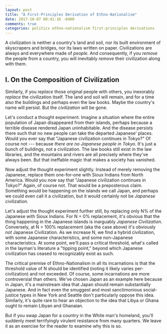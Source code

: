 ```yaml
---
layout: post
title: "A First-Principles Derivation of Ethno-Nationalism"
date: 2017-10-07 00:41:16 -0400
comments: true
categories: politics ethno-nationalism first-principles derivations
---
```


A civilization is neither a country's land and soil, nor its built environment of skyscrapers and bridges, nor its laws written on paper. Civilizations are always and everywhere made of *people.* And consequently, if you *remove* the people from a country, you will inevitably *remove* their civilization along with them. 

<!--more-->

## I. On the Composition of Civilization

Similarly, if you *replace* those original people with others, you inexorably *replace* the civilization itself. The land and soil will remain, and for a time also the buildings and perhaps even the law books. Maybe the country's name will persist. But the *civilization* will be gone. 

Let's conduct a thought experiment. Imagine a situation where the entire population of Japan disappeared from their islands, perhaps because a terrible disease rendered Japan uninhabitable. And the disease persists there such that no new people can take the departed Japanese' places. Would you ever say that "Japanese civilization continues in Tokyo?" Of course not --- because *there are no Japanese people in Tokyo.* It's just a bunch of buildings, not a civilization. The law books still exist in the law libraries, and the mountains and rivers are all precisely where they've always been. But that ineffable magic that makes a society has vanished. 

Now adjust the thought experiment slightly. Instead of merely removing the Japanese, replace them one-for-one with Sioux Indians from North America. Would you now say that "Japanese civilization continues in Tokyo?" Again, of course not. That would be a preposterous claim. Something would be happening on the islands we call Japan, and perhaps we could even call it a civilization, but it would certainly not be *Japanese* civilization. 

Let's adjust the thought experiment further still, by replacing only N% of the Japanese with Sioux Indians. For N = 0% replacement, it's obvious that the thing happening in the Japanese islands is inarguably *Japanese Civilization*. Conversely, at N = 100% replacement (aka the case above) it's obviously *not* Japanese Civilization. As we increase N, we find a hybrid civilization, with some Japanese characteristics, and some non-Japanese characteristics. At some point, we'll pass a critical threshold, what's called in the layman's literature a "tipping point," beyond which Japanese civilization has ceased to recognizably exist as such. 

The critical premise of Ethno-Nationalism in all its incarnations is that the threshold value of N should be identified (noting it likely varies per-civilization) and not exceeded. Of course, some incarnations are more controversial than others. We've chosen Japan as an example here because in Japan, it's a mainstream idea that Japan should remain substantially Japanese. And in fact even the smuggest and most sanctimonious social-justice types in New York and Seattle don't particularly oppose this idea. Similarly, it's quite rare to hear an objection to the idea that Libya or Ghana ought to remain Libyan and Ghanaian.

But if you swap Japan for a country in the White man's homeland, you'll suddenly meet terrifyingly virulent resistance from many quarters. We leave it as an exercise for the reader to examine why this is so.
